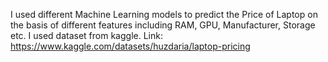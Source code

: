I used different Machine Learning models to predict the Price of Laptop on the basis of different features including RAM, GPU, Manufacturer, Storage etc.
I used dataset from kaggle. Link: https://www.kaggle.com/datasets/huzdaria/laptop-pricing
